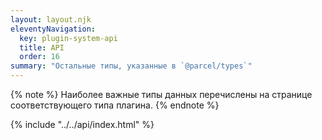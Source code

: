 ```yaml
---
layout: layout.njk
eleventyNavigation:
  key: plugin-system-api
  title: API
  order: 16
summary: "Остальные типы, указанные в `@parcel/types`"
---
```


{% note %}
Наиболее важные типы данных перечислены на странице соответствующего типа плагина.
{% endnote %}

{% include "../../api/index.html" %}
